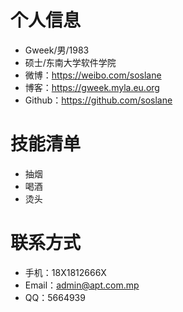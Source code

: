 # 个人信息

 - Gweek/男/1983
 - 硕士/东南大学软件学院 
 - 微博：https://weibo.com/soslane
 - 博客：https://gweek.myla.eu.org
 - Github：https://github.com/soslane

# 技能清单

- 抽烟
- 喝酒
- 烫头

# 联系方式

- 手机：18X1812666X
- Email：admin@apt.com.mp
- QQ：5664939
